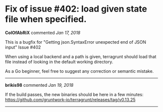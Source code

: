 # Fix of issue #402: load given state file when specified.

**ColOfAbRiX** commented *Jan 17, 2018*

This is a bugfix for "Getting json.SyntaxError unexpected end of JSON input" Issue #402

When using a local backend and a path is given, terragrunt should load that file instead of looking in the default working directory.

As a Go beginner, feel free to suggest any correction or semantic mistake.
<br />
***


**brikis98** commented *Jan 19, 2018*

If the build passes, the new binaries should be here in a few minutes: https://github.com/gruntwork-io/terragrunt/releases/tag/v0.13.25
***

